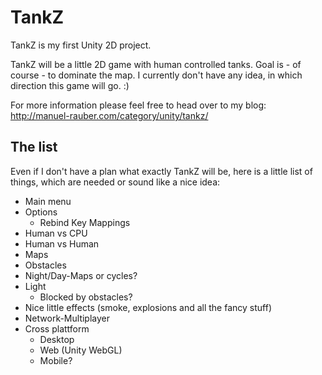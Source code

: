 # TankZ

TankZ is my first Unity 2D project. 

TankZ will be a little 2D game with human controlled tanks. Goal is - of course - to dominate the map. I currently don't have any idea, in which direction this game will go. :) 

For more information please feel free to head over to my blog: http://manuel-rauber.com/category/unity/tankz/

## The list

Even if I don't have a plan what exactly TankZ will be, here is a little list of things, which are needed or sound like a nice idea:

* Main menu
* Options
	* Rebind Key Mappings
* Human vs CPU
* Human vs Human
* Maps
* Obstacles
* Night/Day-Maps or cycles?
* Light
	* Blocked by obstacles?
* Nice little effects (smoke, explosions and all the fancy stuff)
* Network-Multiplayer
* Cross plattform
	* Desktop
	* Web (Unity WebGL)
	* Mobile? 
